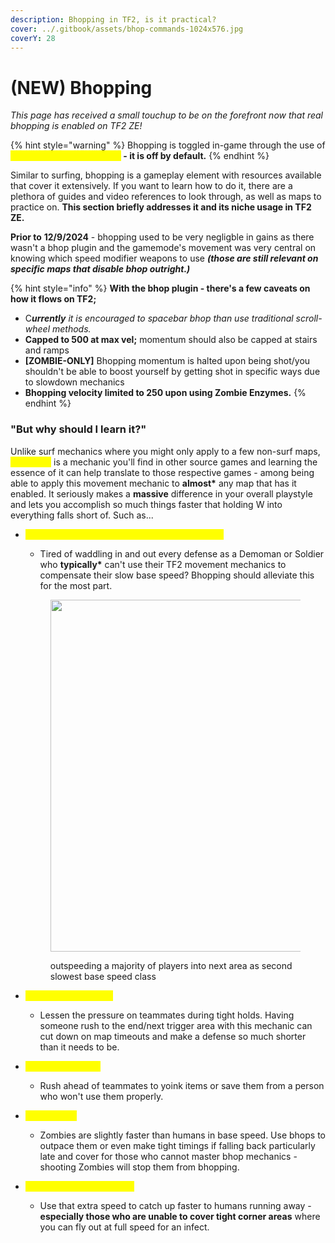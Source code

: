 ```yaml
---
description: Bhopping in TF2, is it practical?
cover: ../.gitbook/assets/bhop-commands-1024x576.jpg
coverY: 28
---
```


# (NEW) Bhopping

_This page has received a small touchup to be on the forefront now that real bhopping is enabled on TF2 ZE!_

{% hint style="warning" %}
Bhopping is toggled in-game through the use of <mark style="color:yellow;">**!bhop or an sm\_bhop bind**</mark>**&#x20;- it is off by default.**
{% endhint %}

Similar to surfing, bhopping is a gameplay element with resources available that cover it extensively. If you want to learn how to do it, there are a plethora of guides and video references to look through, as well as maps to practice on. **This section briefly addresses it and its niche usage in TF2 ZE.**

**Prior to** **12/9/2024** - bhopping used to be very negligble in gains as there wasn't a bhop plugin and the gamemode's movement was very central on knowing which speed modifier weapons to use _**(those are still relevant on specific maps that disable bhop outright.)**_

{% hint style="info" %}
**With the bhop plugin - there's a few caveats on how it flows on TF2;**

* &#x43;_**urrently** it is encouraged to spacebar bhop than use traditional scroll-wheel methods._
* **Capped to 500 at max vel;** momentum should also be capped at stairs and ramps
* **\[ZOMBIE-ONLY]** Bhopping momentum is halted upon being shot/you shouldn't be able to boost yourself by getting shot in specific ways due to slowdown mechanics
* **Bhopping velocity limited to 250 upon using Zombie Enzymes.**
{% endhint %}

### **"But why should I learn it?"**

Unlike surf mechanics where you might only apply to a few non-surf maps, <mark style="color:yellow;">**bhopping**</mark> is a mechanic you'll find in other source games and learning the essence of it can help translate to those respective games - among being able to apply this movement mechanic to **almost\*** any map that has it enabled. It seriously makes a **massive** difference in your overall playstyle and lets you accomplish so much things faster that holding W into everything falls short of. Such as...

*   <mark style="color:yellow;">**Overcome slower class base movement speed**</mark>

    * Tired of waddling in and out every defense as a Demoman or Soldier who **typically\*** can't use their TF2 movement mechanics to compensate their slow base speed? Bhopping should alleviate this for the most part.

    <figure><img src="../.gitbook/assets/demo bhop (2).gif" alt="" width="563"><figcaption><p>outspeeding a majority of players into next area as second slowest base speed class</p></figcaption></figure>
* <mark style="color:yellow;">**Rushing for Triggers**</mark>
  * Lessen the pressure on teammates during tight holds. Having someone rush to the end/next trigger area with this mechanic can cut down on map timeouts and make a defense so much shorter than it needs to be.
* <mark style="color:yellow;">**Rushing for Items**</mark>
  * Rush ahead of teammates to yoink items or save them from a person who won't use them properly.
* <mark style="color:yellow;">**Falling Back**</mark>
  * Zombies are slightly faster than humans in base speed. Use bhops to outpace them or even make tight timings if falling back particularly late and cover for those who cannot master bhop mechanics - shooting Zombies will stop them from bhopping.
* <mark style="color:yellow;">**Infecting Fleeing Humans**</mark>
  * Use that extra speed to catch up faster to humans running away - **especially those who are unable to cover tight corner areas** where you can fly out at full speed for an infect.
